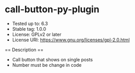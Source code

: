# call-button-py-plugin
- Tested up to: 6.3
- Stable tag: 1.0.0
- License: GPLv2 or later
- License URI: https://www.gnu.org/licenses/gpl-2.0.html

== Description ==
- Call button that shows on single posts
- Number must be change in code
